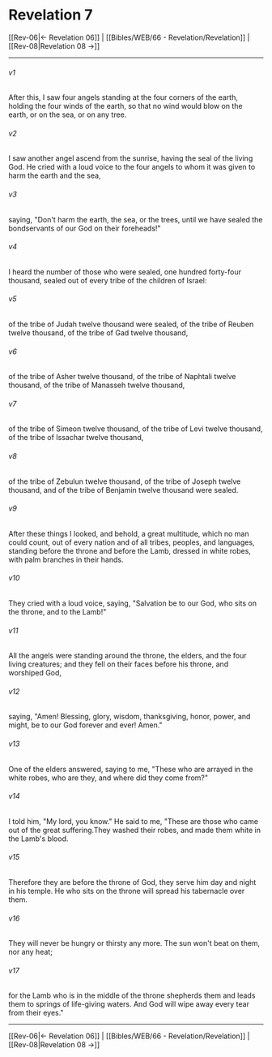 # Revelation 7

[[Rev-06|← Revelation 06]] | [[Bibles/WEB/66 - Revelation/Revelation]] | [[Rev-08|Revelation 08 →]]
***



###### v1 
After this, I saw four angels standing at the four corners of the earth, holding the four winds of the earth, so that no wind would blow on the earth, or on the sea, or on any tree. 

###### v2 
I saw another angel ascend from the sunrise, having the seal of the living God. He cried with a loud voice to the four angels to whom it was given to harm the earth and the sea, 

###### v3 
saying, "Don't harm the earth, the sea, or the trees, until we have sealed the bondservants of our God on their foreheads!" 

###### v4 
I heard the number of those who were sealed, one hundred forty-four thousand, sealed out of every tribe of the children of Israel: 

###### v5 
of the tribe of Judah twelve thousand were sealed, of the tribe of Reuben twelve thousand, of the tribe of Gad twelve thousand, 

###### v6 
of the tribe of Asher twelve thousand, of the tribe of Naphtali twelve thousand, of the tribe of Manasseh twelve thousand, 

###### v7 
of the tribe of Simeon twelve thousand, of the tribe of Levi twelve thousand, of the tribe of Issachar twelve thousand, 

###### v8 
of the tribe of Zebulun twelve thousand, of the tribe of Joseph twelve thousand, and of the tribe of Benjamin twelve thousand were sealed. 

###### v9 
After these things I looked, and behold, a great multitude, which no man could count, out of every nation and of all tribes, peoples, and languages, standing before the throne and before the Lamb, dressed in white robes, with palm branches in their hands. 

###### v10 
They cried with a loud voice, saying, "Salvation be to our God, who sits on the throne, and to the Lamb!" 

###### v11 
All the angels were standing around the throne, the elders, and the four living creatures; and they fell on their faces before his throne, and worshiped God, 

###### v12 
saying, "Amen! Blessing, glory, wisdom, thanksgiving, honor, power, and might, be to our God forever and ever! Amen." 

###### v13 
One of the elders answered, saying to me, "These who are arrayed in the white robes, who are they, and where did they come from?" 

###### v14 
I told him, "My lord, you know." He said to me, "These are those who came out of the great suffering.They washed their robes, and made them white in the Lamb's blood. 

###### v15 
Therefore they are before the throne of God, they serve him day and night in his temple. He who sits on the throne will spread his tabernacle over them. 

###### v16 
They will never be hungry or thirsty any more. The sun won't beat on them, nor any heat; 

###### v17 
for the Lamb who is in the middle of the throne shepherds them and leads them to springs of life-giving waters. And God will wipe away every tear from their eyes."

***
[[Rev-06|← Revelation 06]] | [[Bibles/WEB/66 - Revelation/Revelation]] | [[Rev-08|Revelation 08 →]]
